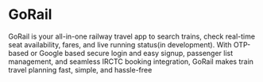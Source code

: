 # GoRail
GoRail is your all-in-one railway travel app to search trains, check real-time seat availability, fares, and live running status(in development). With OTP-based or Google based secure login and easy signup, passenger list management, and seamless IRCTC booking integration, GoRail makes train travel planning fast, simple, and hassle-free
